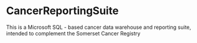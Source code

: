 # CancerReportingSuite
This is a Microsoft SQL - based cancer data warehouse and reporting suite, intended to complement the Somerset Cancer Registry
